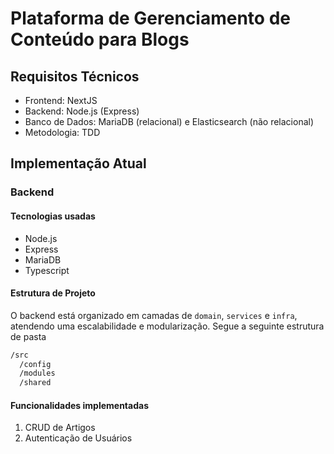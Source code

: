 # Plataforma de Gerenciamento de Conteúdo para Blogs

## Requisitos Técnicos

- Frontend: NextJS
- Backend: Node.js (Express)
- Banco de Dados: MariaDB (relacional) e Elasticsearch (não relacional)
- Metodologia: TDD

## Implementação Atual
### Backend

#### Tecnologias usadas
- Node.js
- Express
- MariaDB
- Typescript

#### Estrutura de Projeto

O backend está organizado em camadas de `domain`, `services` e `infra`, atendendo uma escalabilidade e modularização. Segue a seguinte estrutura de pasta

```bash
/src
  /config
  /modules
  /shared
```

#### Funcionalidades implementadas

1. CRUD de Artigos
2. Autenticação de Usuários
